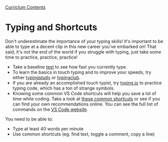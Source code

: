 [Curriclum Contents](README.md)

# Typing and Shortcuts

Don't underestimate the importance of your typing skills! It's important to be able to type at a decent clip in this new career you've embarked on! That said, it's not the end of the world if you struggle with typing, just take some time to practice, practice, practice!

- Take a baseline [test](http://www.typingtest.com/index.html) to see how fast you currently type.
- To learn the basics in touch typing and to improve your speeds, try either [typingstudy](http://www.typingstudy.com/lesson/1/part/1) or [typingclub](http://www.typingclub.com/typing-qwerty-en.html).
- If you are already an accomplished touch typist, try [typing.io](https://typing.io/) to practice typing code, which has a ton of strange symbols.
- Knowing some common VS Code shortcuts will help you save a lot of time while coding. Take a look at [these common shortcuts](https://medium.com/@kvinklly/top-short-code-keys-for-vscode-95ecffe71560) or see if you can find your own recommendations online. You can see the full list of commands on the [VS Code website](https://code.visualstudio.com/docs/getstarted/keybindings#_basic-editing).

You need to be able to:
 - Type at least 40 words per minute
 - Use common shortcuts (eg. find text, toggle a comment, copy a line)
